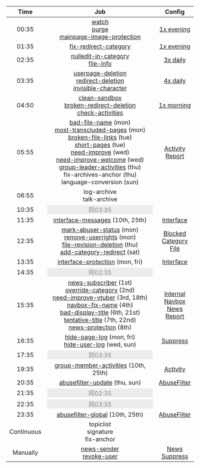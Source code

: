 Time|Job|Config
:-:|:-:|:-:
|00:35  | [watch](../../src/Personal/watch.js) <br> [purge](../../src/Clean/purge.js) <br> [mainpage-image-protection](../../src/File/mainpageImages.js) | [1x evening](workflows/1x%20evening.yaml)
01:35 | [fix-redirect-category](../../src/Category/fixRedirect.js) | [1x evening](workflows/1x%20evening.yaml)
02:35 | [nulledit-in-category](../../src/Category/nulledit.js) <br> [file-info](../../src/File/info.js) | [3x daily](workflows/3x%20daily.yaml)
03:35 | [userpage-deletion](../../src/Clean/userpageDelete.js) <br> [redirect-deletion](../../src/Clean/redirectDelete.js) <br> [invisible-character](../../src/Clean/invisibleCharacter.js) | [4x daily](workflows/4x%20daily.yaml)
04:50 | [clean-sandbox](../../src/Clean/sandbox.js) <br> [broken-redirect-deletion](../../src/Clean/brokenRedirectDelete.js) <br> [check-activities](../../src/Activity/maintainer.js) | [1x morning](workflows/1x%20morning.yaml)
05:55 | [bad-file-name](../../src/Report/badFileName.js) (mon) <br> [most-transcluded-pages](../../src/Report/mostTranscludedPages.js) (mon) <br> [broken-file-links](../../src/Report/brokenFileLinks.js) (tue) <br> [short-pages](../../src/Report/shortPages.js) (tue) <br> [need-improve](../../src/Report/needImprove.js) (wed) <br> [need-improve-welcome](../../src/Report/needImproveWelcome.js) (wed) <br> [group-leader-activities](../../src/Activity/groupLeader.js) (thu) <br> fix-archives-anchor (thu) <br> language-conversion (sun) | [Activity](workflows/Activity.yaml) <br> [Report](workflows/Report.yaml)
06:55 | log-archive <br> talk-archive
10:35 | <div style="background:#ececec;color:grey;">同03:35</div>
11:35 | [interface-messages](../../src/Interface/messages.js) (10th, 25th) | [Interface](workflows/Interface.yaml)
12:35 | [mark-abuser-status](../../src/Blocked/markAbuserStatus.js) (mon) <br> [remove-userrights](../../src/Blocked/removeUserrights.js) (mon) <br> [file-revision-deletion](../../src/File/revisionDelete.js) (thu) <br> [add-category-redirect](../../src/Category/redirectTemplate.js) (sat) | [Blocked](workflows/Blocked.yaml) <br> [Category](workflows/Category.yaml) <br> [File](workflows/File.yaml)
13:35 | [interface-protection](../../src/Interface/protect.js) (mon, fri) | [Interface](workflows/Interface.yaml)
14:35 | <div style="background:#ececec;color:grey;">同02:35</div>
15:35 | [news-subscriber](../../src/News/subscriber.js) (1st) <br> [override-category](../../src/Internal/updateOverrideCategory.js) (2nd) <br> [need-improve-vtuber](../../src/Report/needImproveVtuber.js) (3rd, 18th) <br> [navbox-fix-name](../../src/Navbox/fixName.js) (4th) <br> [bad-display-title](../../src/Report/badDisplayTitle.js) (6th, 21st) <br> [tentative-title](../../src/Report/tentativeTitle.js) (7th, 22nd) <br> [news-protection](../../src/News/protect.js) (8th) | [Internal](workflows/Internal.yaml) <br> [Navbox](workflows/Navbox.yaml) <br> [News](workflows/News.yaml) <br> [Report](workflows/Report.yaml)
16:35 | [hide-page-log](../../src/Suppress/pageLog.js) (mon, fri) <br> [hide-user-log](../../src/Suppress/userLog.js) (wed, sun) | [Suppress](workflows/Suppress.yaml)
17:35 | <div style="background:#ececec;color:grey;">同03:35</div>
19:35 | [group-member-activities](../../src/Activity/groupMember.js) (10th, 25th) | [Activity](workflows/Activity.yaml)
20:35 | [abusefilter-update](../../src/AbuseFilter/update.js) (thu, sun) | [AbuseFilter](workflows/AbuseFilter.yaml)
21:35 | <div style="background:#ececec;color:grey;">同02:35</div>
22:35 | <div style="background:#ececec;color:grey;">同03:35</div>
23:35 | [abusefilter-global](../../src/AbuseFilter/global.js) (10th, 25th) | [AbuseFilter](workflows/AbuseFilter.yaml)
| Continuous | topiclist <br> signature <br> fix-anchor
| Manually | [news-sender](../../src/News/sender.js) <br> [revoke-user](../../src/Suppress/revokeUser.js) | [News](workflows/News.yaml) <br> [Suppress](workflows/Suppress.yaml)